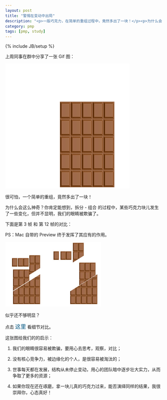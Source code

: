 ```yaml
---
layout: post
title: "警惕在变动中出局"
description: "<p>一版巧克力，在简单的重组过程中，竟然多出了一块！</p><p>为什么会这么神奇？你肯定能想到，拆分 - 组合 的过程中，某些巧克力块儿发生了一些变化，但并不显明，我们的眼睛被欺骗了。</p><p>这张图给我们的的启示：</p><ol><li><p>我们的眼睛很容易被欺骗，要用心去思考，观察，对比；</p></li><li><p>没有核心竞争力，被边缘化的个人，是很容易被淘汰的；</p></li><li><p>世事每天都在发展，结构从未停止变动，用心的团队暗中逐步壮大实力，从而争取了更多的资源；</p></li><li><p>如果你现在还在琢磨，拿一块儿真的巧克力过来，能否演绎同样的结果，我很崇拜你，心态真好！</p></li></ol>"
category: pmp
tags: [pmp, study]
---
```

{% include JB/setup %}

上周同事在群中分享了一张 Gif 图：

![Sifted out](/assets/images/2013/02/care.gif)

很可怕，一个简单的重组，竟然多出了一块！

为什么会这么神奇？你肯定能想到，拆分 - 组合 的过程中，某些巧克力块儿发生了一些变化，但并不显明，我们的眼睛被欺骗了。

下面是第 3 帧 和 第 12 帧的对比：

PS：Mac 自带的 Preview 终于发挥了其应有的作用。

![03 vs 12](/assets/images/2013/02/compare.jpg)

似乎还不够明显？

<p>点击 <span id="here" style="cursor:pointer;color:#005580;font-size:17.5px">这里</span> 看细节对比。</p>

<img src="/assets/images/2013/02/bigger.png" alt="" id="bigger" style="display:none">	

<script>
	$(function(){
		$("#here").click(function(){$("#bigger").show()});
	});
</script>

这张图给我们的的启示：

1. 我们的眼睛很容易被欺骗，要用心去思考，观察，对比；

2. 没有核心竞争力，被边缘化的个人，是很容易被淘汰的；

3. 世事每天都在发展，结构从未停止变动，用心的团队暗中逐步壮大实力，从而争取了更多的资源；

4. 如果你现在还在琢磨，拿一块儿真的巧克力过来，能否演绎同样的结果，我很崇拜你，心态真好！
